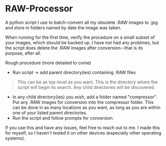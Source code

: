 # RAW-Processor
A python script I use to batch-convert all my obsolete .RAW images to .jpg and store in folders named by date the image was taken.

When running for the first time, verify the procedure on a small subset of your images, which should be backed up. I have not had any problmes, but the script does delete the .RAW images after conversion--that is its purpose, after all.

Rough procedure (more detailed to come)
- Run script -> add parent directory(ies) containing .RAW files
> This can be as top-level as you want. This is the directory where the script will begin its search. Any child directories will be discovered.
- In any child directory(ies) you wish, add a folder named "compressor". Put any .RAW images for conversion into the compressor folder. This can be done in as many locations as you want, as long as you are within one of your listed parent directories.
- Run the script and follow prompts for conversion.

If you use this and have any issues, feel free to reach out to me. I made this for myself, so I haven't tested it on other devices (especially other operating systems).
